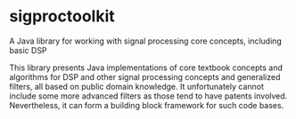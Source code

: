 # sigproctoolkit
A Java library for working with signal processing core concepts, including basic DSP

This library presents Java implementations of core textbook concepts and algorithms for DSP and other signal processing concepts and generalized filters, all based on public domain knowledge. It unfortunately cannot include some more advanced filters as those tend to have patents involved. Nevertheless, it can form a building block framework for such code bases.
